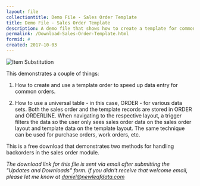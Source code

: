 ```yaml
---
layout: file
collectiontitle: Demo File - Sales Order Template
title: Demo File - Sales Order Template
description: A demo file that shows how to create a template for common orders.
permalink: /Download-Sales-Order-Template.html
formid: #
created: 2017–10-03
---
```



![Item Substitution](http://newleafdata.com/images/FMIR_SalesOrderTemplate.png)

This demonstrates a couple of things:

1. How to create and use a template order to speed up data entry for common orders.

2. How to use a universal table - in this case, ORDER - for various data sets.  Both the sales order and the template records are stored in ORDER and ORDERLINE.  When navigating to the respective layout, a trigger filters the data so the user only sees sales order data on the sales order layout and template data on the template layout.  The same technique can be used for purchase orders, work orders, etc.

This is a free download that demonstrates two methods for handling backorders in the sales order module.

*The download link for this file is sent via email after submitting the "Updates and Downloads" form.  If you didn't receive that welcome email, please let me know at daniel@newleafdata.com*
